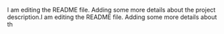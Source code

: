 I am editing the README file. Adding some more details about the project description.I am editing the README file. Adding some more details about th

